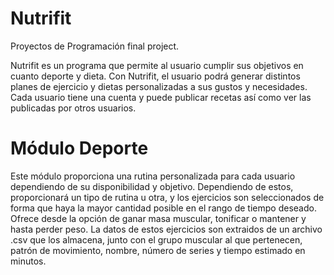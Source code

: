 # Nutrifit
Proyectos de Programación final project.

Nutrifit es un programa que permite al usuario cumplir sus objetivos en cuanto deporte y dieta. Con Nutrifit, el usuario podrá generar distintos planes de ejercicio y dietas personalizadas a sus gustos y necesidades. Cada usuario tiene una cuenta y puede publicar recetas así como ver las publicadas por otros usuarios.

# Módulo Deporte
Este módulo proporciona una rutina personalizada para cada usuario dependiendo de su disponibilidad y objetivo. Dependiendo de estos, proporcionará un tipo de rutina u otra, y los ejercicios son seleccionados de forma que haya la mayor cantidad posible en el rango de tiempo deseado.
Ofrece desde la opción de ganar masa muscular, tonificar o mantener y hasta perder peso.
La datos de estos ejercicios son extraidos de un archivo .csv que los almacena, junto con el grupo muscular al que pertenecen, patrón de movimiento, nombre, número de series y tiempo estimado en minutos.

